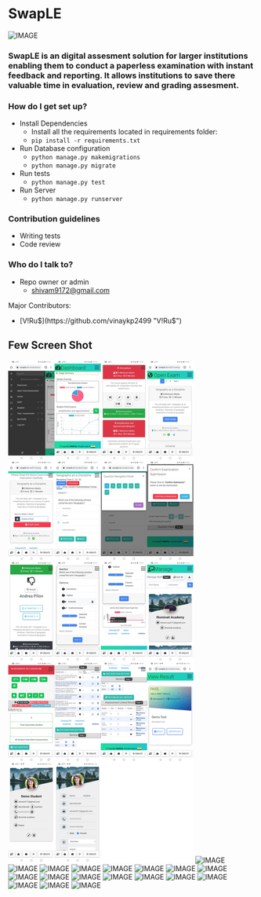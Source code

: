 # SwapLE #
![IMAGE](swaple_logo.jpg)
### SwapLE is an digital assesment solution for larger institutions enabling them to conduct a paperless examination with instant feedback and reporting. It allows institutions to save there valuable time in evaluation, review and grading assesment.


### How do I get set up? ###

* Install Dependencies
	- Install all the requirements located in requirements folder:
	- `pip install -r requirements.txt`
* Run Database configuration
    - `python manage.py makemigrations`
    - `python manage.py migrate`
* Run tests
	- `python manage.py test`
* Run Server
	- `python manage.py runserver`

### Contribution guidelines ###

* Writing tests
* Code review

### Who do I talk to? ###

* Repo owner or admin
	- shivam9172@gmail.com
	
Major Contributors:
- [V!Ru$](https://github.com/vinaykp2499 "V!Ru$")

##  Few Screen Shot
![IMAGE](screenshot/mobile_ui.jpg)
![IMAGE](screenshot/02ManageStaff.png)
![IMAGE](screenshot/03ManageFilterFees.png)
![IMAGE](screenshot/04StaffHome.png)
![IMAGE](screenshot/05StudentRegistration.png)
![IMAGE](screenshot/06ManageAssesment.png)
![IMAGE](screenshot/06SingleAssesmentView.png)
![IMAGE](screenshot/07QuestionAdditionView.png)
![IMAGE](screenshot/08scqandmcqview.png)
![IMAGE](screenshot/09SectionConfig.png)
![IMAGE](screenshot/10SingleResultView.png)
![IMAGE](screenshot/11AssesmentTakeView.png)
![IMAGE](screenshot/12AssesmentIntroView.png)
![IMAGE](screenshot/13studentmarksview.png)
![IMAGE](screenshot/11.png)
![IMAGE](screenshot/12.png)
![IMAGE](screenshot/13.png)
![IMAGE](screenshot/14.png)
![IMAGE](screenshot/15.png)
